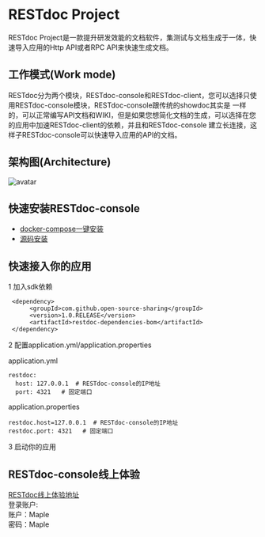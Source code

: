 # RESTdoc Project
RESTdoc Project是一款提升研发效能的文档软件，集测试与文档生成于一体，快速导入应用的Http API或者RPC API来快速生成文档。

## 工作模式(Work mode)
RESTdoc分为两个模块，RESTdoc-console和RESTdoc-client，您可以选择只使用RESTdoc-console模块，RESTdoc-console跟传统的showdoc其实是
一样的，可以正常编写API文档和WIKI，但是如果您想简化文档的生成，可以选择在您的应用中加速RESTdoc-client的依赖，并且和RESTdoc-console
建立长连接，这样子RESTdoc-console可以快速导入应用的API的文档。

## 架构图(Architecture)
![avatar](https://restdoc.oss-cn-beijing.aliyuncs.com/struct.png)

## 快速安装RESTdoc-console

- [docker-compose一键安装](https://github.com/Open-source-sharing/REST-doc/blob/master/docker-compose-install.md "docker-compose一键安装")
- [源码安装](https://github.com/Open-source-sharing/REST-doc/blob/master/source-install.md "源码安装")


## 快速接入你的应用

1 加入sdk依赖

```
 <dependency>
      <groupId>com.github.open-source-sharing</groupId>
      <version>1.0.RELEASE</version>
      <artifactId>restdoc-dependencies-bom</artifactId>
 </dependency>
```

2 配置application.yml/application.properties

application.yml
```
restdoc:
  host: 127.0.0.1  # RESTdoc-console的IP地址
  port: 4321   # 固定端口
```

application.properties
```
restdoc.host=127.0.0.1  # RESTdoc-console的IP地址
restdoc.port: 4321   # 固定端口
```

3 启动你的应用

## RESTdoc-console线上体验
[RESTdoc线上体验地址](http://152.136.104.144:8432/restdoc/ "RESTdoc线上体验地址")<br>
登录账户: <br>
账户：Maple <br>
密码：Maple



